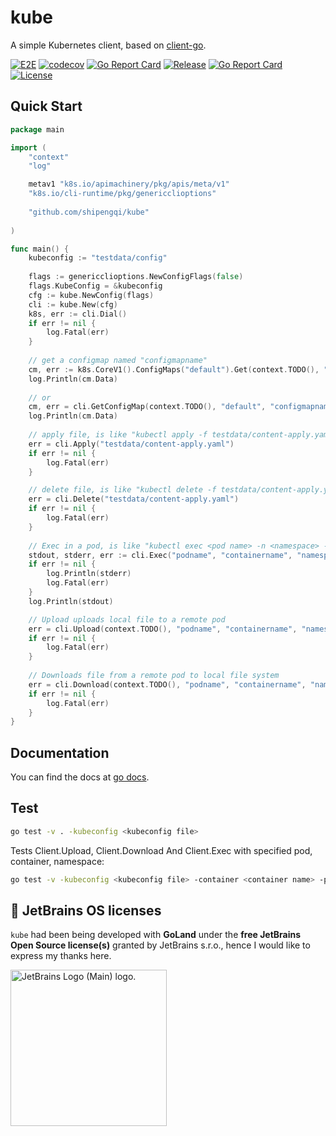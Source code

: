 # kube

A simple Kubernetes client, based on [client-go](https://github.com/kubernetes/client-go).

[![E2E](https://github.com/shipengqi/kube/actions/workflows/e2e.yaml/badge.svg)](https://github.com/shipengqi/kube/actions/workflows/e2e.yaml)
[![codecov](https://codecov.io/gh/shipengqi/kube/branch/main/graph/badge.svg?token=0KSRZKV4C8)](https://codecov.io/gh/shipengqi/kube)
[![Go Report Card](https://goreportcard.com/badge/github.com/shipengqi/kube)](https://goreportcard.com/report/github.com/shipengqi/kube)
[![Release](https://img.shields.io/github/release/shipengqi/kube.svg)](https://github.com/shipengqi/kube/releases)
[![Go Report Card](https://goreportcard.com/badge/github.com/shipengqi/kube)](https://goreportcard.com/report/github.com/shipengqi/kube)
[![License](https://img.shields.io/github/license/shipengqi/kube)](https://github.com/shipengqi/kube/blob/main/LICENSE)

## Quick Start

```go
package main

import (
    "context"
    "log"

    metav1 "k8s.io/apimachinery/pkg/apis/meta/v1"
    "k8s.io/cli-runtime/pkg/genericclioptions"
	
    "github.com/shipengqi/kube"
	
)

func main() {
	kubeconfig := "testdata/config"
	
	flags := genericclioptions.NewConfigFlags(false)
	flags.KubeConfig = &kubeconfig
	cfg := kube.NewConfig(flags)
	cli := kube.New(cfg)
	k8s, err := cli.Dial()
	if err != nil {
		log.Fatal(err)
	}
	
	// get a configmap named "configmapname"
	cm, err := k8s.CoreV1().ConfigMaps("default").Get(context.TODO(), "configmapname", metav1.GetOptions{})
	log.Println(cm.Data)
	
	// or 
	cm, err = cli.GetConfigMap(context.TODO(), "default", "configmapname")
	log.Println(cm.Data)
	
	// apply file, is like "kubectl apply -f testdata/content-apply.yaml"
	err = cli.Apply("testdata/content-apply.yaml")
	if err != nil {
		log.Fatal(err)
	}

	// delete file, is like "kubectl delete -f testdata/content-apply.yaml"
	err = cli.Delete("testdata/content-apply.yaml")
	if err != nil {
		log.Fatal(err)
	}
	
	// Exec in a pod, is like "kubectl exec <pod name> -n <namespace> -c <container name> -- <command>"
	stdout, stderr, err := cli.Exec("podname", "containername", "namespace", "command")
	if err != nil {
		log.Println(stderr)
		log.Fatal(err)
	}
	log.Println(stdout)

	// Upload uploads local file to a remote pod
	err = cli.Upload(context.TODO(), "podname", "containername", "namespace", "testdata/upload.txt", "/testdata")
	if err != nil {
		log.Fatal(err)
	}
	
	// Downloads file from a remote pod to local file system
	err = cli.Download(context.TODO(), "podname", "containername", "namespace", "testdata/upload.txt", "testdata")
	if err != nil {
		log.Fatal(err)
	}
}
```

## Documentation

You can find the docs at [go docs](https://pkg.go.dev/github.com/shipengqi/kube).

## Test

```bash
go test -v . -kubeconfig <kubeconfig file>
```

Tests Client.Upload, Client.Download And Client.Exec with specified pod, container, namespace:

```bash
go test -v -kubeconfig <kubeconfig file> -container <container name> -pod <pod name> -namespace <namespace> .
```

## 🔋 JetBrains OS licenses

`kube` had been being developed with **GoLand** under the **free JetBrains Open Source license(s)** granted by JetBrains s.r.o., hence I would like to express my thanks here.

<a href="https://www.jetbrains.com/?from=kube" target="_blank"><img src="https://resources.jetbrains.com/storage/products/company/brand/logos/jb_beam.svg" alt="JetBrains Logo (Main) logo." width="250" align="middle"></a>
